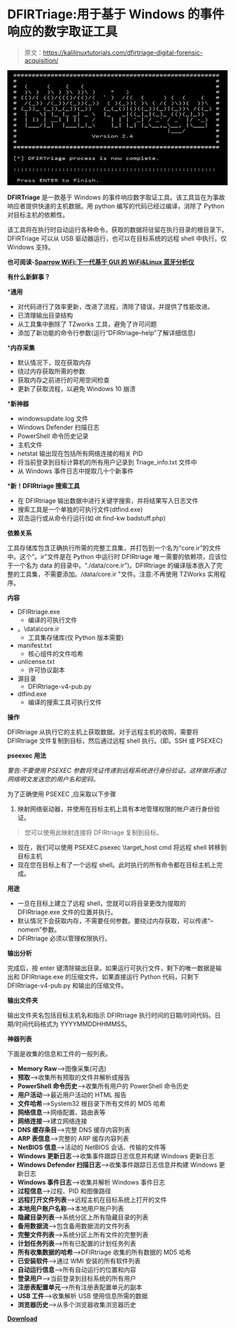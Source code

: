 # DFIRTriage:用于基于 Windows 的事件响应的数字取证工具

> 原文：<https://kalilinuxtutorials.com/dfirtriage-digital-forensic-acquisition/>

[![DFIRTriage : Digital Forensic Acquisition Tool For Windows Based Incident Response](img//d529ab4c91bfceca8e1acaa0be659885.png "DFIRTriage : Digital Forensic Acquisition Tool For Windows Based Incident Response")](https://1.bp.blogspot.com/-P3RdcTLHj0Q/XckGis-FXKI/AAAAAAAADXQ/jD4W1XiDzxYBevTGW6tcASdsSdJt-QJRACLcBGAsYHQ/s1600/dfirtriage%2B%25281%2529.png)

**DFIRTriage** 是一款基于 Windows 的事件响应数字取证工具。该工具旨在为事故响应者提供快速的主机数据。用 python 编写的代码已经过编译，消除了 Python 对目标主机的依赖性。

该工具将在执行时自动运行各种命令。获取的数据将驻留在执行目录的根目录下。DFIRTriage 可以从 USB 驱动器运行，也可以在目标系统的远程 shell 中执行。仅 Windows 支持。

**也可阅读-[Sparrow WiFi:下一代基于 GUI 的 WiFi&Linux 蓝牙分析仪](https://kalilinuxtutorials.com/sparrow-wifi-next-gen-gui-based-wifi-bluetooth-analyzer/)**

**有什么新鲜事？**

***通用**

*   对代码进行了效率更新，改进了流程，清除了错误，并提供了性能改进。
*   已清理输出目录结构
*   从工具集中删除了 TZworks 工具，避免了许可问题
*   添加了新功能的命令行参数(运行“DFIRtriage–help”了解详细信息)

***内存采集**

*   默认情况下，现在获取内存
*   绕过内存获取所需的参数
*   获取内存之前进行的可用空间检查
*   更新了获取流程，以避免 Windows 10 崩溃

***新神器**

*   windowsupdate.log 文件
*   Windows Defender 扫描日志
*   PowerShell 命令历史记录
*   主机文件
*   netstat 输出现在包括所有网络连接的相关 PID
*   将当前登录到目标计算机的所有用户记录到 Triage_info.txt 文件中
*   从 Windows 事件日志中提取几十个新事件

***新！DFIRtriage 搜索工具**

*   在 DFIRtriage 输出数据中进行关键字搜索，并将结果写入日志文件
*   搜索工具是一个单独的可执行文件(dtfind.exe)
*   双击运行或从命令行运行(如 dt find-kw badstuff.php)

**依赖关系**

工具存储库包含正确执行所需的完整工具集，并打包到一个名为“core.ir”的文件中。这个”。ir”文件是在 Python 中运行时 DFIRtriage 唯一需要的依赖项，应该位于一个名为 data 的目录中。"./data/core.ir”)。DFIRtriage 的编译版本嵌入了完整的工具集，不需要添加。/data/core.ir "文件。注意:不再使用 TZWorks 实用程序。

**内容**

*   DFIRtriage.exe
    *   编译的可执行文件
*   。\data\core.ir
    *   工具集存储库(仅 Python 版本需要)
*   manifest.txt
    *   核心组件的文件哈希
*   unlicense.txt
    *   许可协议副本
*   源目录
    *   DFIRtriage-v4-pub.py
*   dtfind.exe
    *   编译的搜索工具可执行文件

**操作**

DFIRtriage 从执行它的主机上获取数据。对于远程主机的收购，需要将 DFIRtriage 文件复制到目标，然后通过远程 shell 执行。(即。SSH 或 PSEXEC)

**pseexec 用法**

*警告:不要使用 PSEXEC 参数将凭证传递到远程系统进行身份验证。这样做将通过网络明文发送您的用户名和密码。*

为了正确使用 PSEXEC ,应采取以下步骤

1.  映射网络驱动器，并使用在目标主机上具有本地管理权限的帐户进行身份验证。

> 您可以使用此映射连接将 DFIRtriage 复制到目标。

*   现在，我们可以使用 PSEXEC.psexec \target_host cmd 将远程 shell 转移到目标主机
*   现在您在目标上有了一个远程 shell。此时执行的所有命令都在目标主机上完成。

**用途**

*   一旦在目标上建立了远程 shell，您就可以将目录更改为提取的 DFIRtriage.exe 文件的位置并执行。
*   默认情况下会获取内存，不需要任何参数。要绕过内存获取，可以传递“–nomem”参数。
*   DFIRtriage 必须以管理权限执行。

**输出分析**

完成后，按 enter 键清除输出目录。如果运行可执行文件，剩下的唯一数据是输出和 DFIRtriage.exe 的压缩文件。如果直接运行 Python 代码，只剩下 DFIRtriage-v4-pub.py 和输出的压缩文件。

**输出文件夹**

输出文件夹名包括目标主机名和指示 DFIRtriage 执行时间的日期/时间代码。日期/时间代码格式为 YYYYMMDDHHMMSS。

**神器列表**

下面是收集的信息和工件的一般列表。

*   **Memory Raw**–>图像采集(可选)
*   **预取**–>收集所有预取的文件并解析成报告
*   **PowerShell 命令历史**–>收集所有用户的 PowerShell 命令历史
*   **用户活动**–>最近用户活动的 HTML 报告
*   **文件哈希**–>System32 根目录下所有文件的 MD5 哈希
*   **网络信息**–>网络配置、路由表等
*   **网络连接**–>建立网络连接
*   **DNS 缓存条目**–>完整 DNS 缓存内容列表
*   **ARP 表信息**–>完整的 ARP 缓存内容列表
*   **NetBIOS 信息**–>活动的 NetBIOS 会话、传输的文件等
*   **Windows 更新日志**–>收集事件跟踪日志信息并构建 Windows 更新日志
*   **Windows Defender 扫描日志**–>收集事件跟踪日志信息并构建 Windows 更新日志
*   **Windows 事件日志**–>收集并解析 Windows 事件日志
*   **过程信息**–>过程、PID 和图像路径
*   **远程打开文件列表**–>远程主机在目标系统上打开的文件
*   **本地用户账户名称**–>本地用户账户列表
*   **隐藏目录列表**–>系统分区上所有隐藏目录的列表
*   **备用数据流**–>包含备用数据流的文件列表
*   **完整文件列表**–>系统分区上所有文件的完整列表
*   **计划任务列表**–>所有已配置的计划任务列表
*   **所有收集数据的哈希**–>DFIRtriage 收集的所有数据的 MD5 哈希
*   **已安装软件**–>通过 WMI 安装的所有软件列表
*   **自动运行信息**–>所有自动运行的位置和内容
*   **登录用户**–>当前登录到目标系统的所有用户
*   **注册表配置单元**–>所有注册表配置单元的副本
*   **USB 工件**–>收集解析 USB 使用信息所需的数据
*   **浏览器历史**–>从多个浏览器收集浏览器历史

[**Download**](https://github.com/travisfoley/dfirtriage)